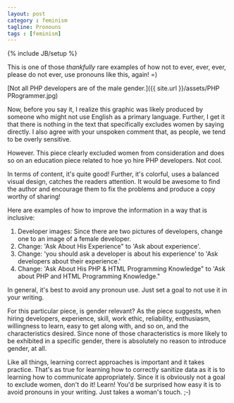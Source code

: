 ```yaml
---
layout: post
category : feminism
tagline: Pronouns
tags : [feminism]
---
```

{% include JB/setup %}

This is one of those *thankfully* rare examples of how not to ever, ever, ever, please do not ever, use pronouns like this, again! =)

[Not all PHP developers are of the male gender.]({{ site.url }}/assets/PHP PRogrammer.jpg)

Now, before you say it, I realize this graphic was likely produced by someone who might not use English as a primary
language. Further, I get it that there is nothing in the text that specifically excludes women by saying directly.
I also agree with your unspoken comment that, as people, we tend to be overly sensitive.

However. This piece clearly excluded women from consideration and does so
 on an education piece related to hoe yo hire PHP developers. Not cool.

In terms of content, it's quite good! Further, it's colorful, uses a balanced visual design, catches
the readers attention. It would be awesome to find the author and encourage them to fix the problems
 and produce a copy worthy of sharing!

Here are examples of how to improve the information in a way that is inclusive:

1. Developer images: Since there are two pictures of developers, change one to an image of a female developer.
3. Change: 'Ask About His Experience" to 'Ask about experience'.
4. Change: 'you should ask a developer is about his experience' to
'Ask developers about their experience.'
5. Change: 'Ask About His PHP & HTML Programming Knowledge" to 'Ask about PHP and HTML Programming Knowledge."

In general, it's best to avoid any pronoun use. Just set a goal to not use it in your writing.

For this particular piece, is gender relevant? As the piece suggests, when hiring developers, experience, skill,
work ethic, reliability, enthusiasm, willingness to learn, easy to get along with,
and so on, and the characteristics desired. Since none of those characteristics is more likely to be
exhibited in a specific gender, there is absolutely no reason to introduce gender, at all.

Like all things, learning correct approaches is important and it takes practice.
That's as true for learning how to correctly sanitize data as it is to learning how to communicate appropriately.
Since it is obviously not a goal to exclude women, don't do it! Learn! You'd be surprised how easy it is to
avoid pronouns in your writing. Just takes a woman's touch. ;-)
